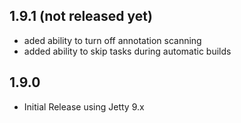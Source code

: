 1.9.1 (not released yet)
-----
* aded ability to turn off annotation scanning
* added ability to skip tasks during automatic builds

1.9.0
-----
* Initial Release using Jetty 9.x
